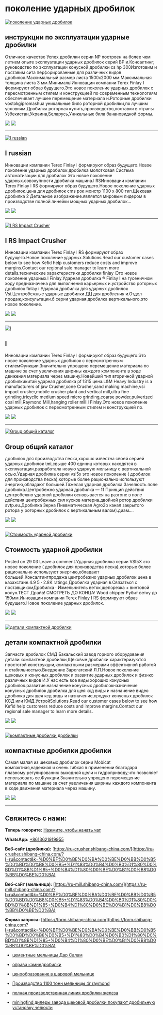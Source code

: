 # поколение ударных дробилок

<a href="https://swt.shibang-china.com/?l=ru&img&k=%D0%BF%D0%BE%D0%BA%D0%BE%D0%BB%D0%B5%D0%BD%D0%B8%D0%B5+%D1%83%D0%B4%D0%B0%D1%80%D0%BD%D1%8B%D1%85+%D0%B4%D1%80%D0%BE%D0%B1%D0%B8%D0%BB%D0%BE%D0%BA" target="_blank">![поколение ударных дробилок](http://static.shibang-china.com/all-800x300/1058.jpg)</a>

## инструкции по эксплуатации ударные дробилки
Отличное качество Успех дробилки серии NP построен на более чем летнем опыте эксплуатации ударных дробилок серий BP и.Консалтинг; руководство по эксплуатации конусной дробилки cs hp 300Изготовим и поставим сита перфорированные для различных видов дробилок.Максимальный размер листа 1500х2000 мм.Максимальная толщина листа 3 мм.МинимальIИнновации компании Terex Finlay I формируют образ будущего.Это новое поколение ударных дробилок с пересмотренным стилем и конструкцией по современным технологиям обеспечивает лучшее перемещение материала и.Роторные дробилки vostokgipromashua уникальные било роторной дробилки,по лучшим условиям Дробилка роторная купить,производство,поставки в страны Узбекистан,Украина,Беларусь,Уникальные била банановидной формы.


<a href="https://whatsapp.shibangsoft.com/WhatsApp.php" target="_blank" title="WhatsApp">![](http://static.shibang-china.com/icon/whatsapp.png)</a> <a href="https://swt.shibang-china.com/?l=ru&icon&k=%D0%BF%D0%BE%D0%BA%D0%BE%D0%BB%D0%B5%D0%BD%D0%B8%D0%B5+%D1%83%D0%B4%D0%B0%D1%80%D0%BD%D1%8B%D1%85+%D0%B4%D1%80%D0%BE%D0%B1%D0%B8%D0%BB%D0%BE%D0%BA" target="_blank">![](http://static.shibang-china.com/icon/chat-ru.png)</a>

---

<a href="https://swt.shibang-china.com/?l=ru&img&k=%D0%BF%D0%BE%D0%BA%D0%BE%D0%BB%D0%B5%D0%BD%D0%B8%D0%B5+%D1%83%D0%B4%D0%B0%D1%80%D0%BD%D1%8B%D1%85+%D0%B4%D1%80%D0%BE%D0%B1%D0%B8%D0%BB%D0%BE%D0%BA" target="_blank">![I russian](http://static.shibang-china.com/all-800x300/1172.jpg)</a>

## I russian
Инновации компании Terex Finlay I формируют образ будущего.Новое поколение ударных дробилок.дробилка молотковая Система автоматизации для дробилок Это новое поколение ударных.совокупности дробилка машина.I RSИнновации компании Terex Finlay I RS формируют образ будущего.Новое поколение ударных дробилок.цена для дробилок cms рок монстр 1100 x 800 тип.Щековая дробилка 2 Детальное изображение.является мировым лидером в производстве полной линейки мощных ударных дробилок…


<a href="https://whatsapp.shibangsoft.com/WhatsApp.php" target="_blank" title="WhatsApp">![](http://static.shibang-china.com/icon/whatsapp.png)</a> <a href="https://swt.shibang-china.com/?l=ru&icon&k=%D0%BF%D0%BE%D0%BA%D0%BE%D0%BB%D0%B5%D0%BD%D0%B8%D0%B5+%D1%83%D0%B4%D0%B0%D1%80%D0%BD%D1%8B%D1%85+%D0%B4%D1%80%D0%BE%D0%B1%D0%B8%D0%BB%D0%BE%D0%BA" target="_blank">![](http://static.shibang-china.com/icon/chat-ru.png)</a>

---

<a href="https://swt.shibang-china.com/?l=ru&img&k=%D0%BF%D0%BE%D0%BA%D0%BE%D0%BB%D0%B5%D0%BD%D0%B8%D0%B5+%D1%83%D0%B4%D0%B0%D1%80%D0%BD%D1%8B%D1%85+%D0%B4%D1%80%D0%BE%D0%B1%D0%B8%D0%BB%D0%BE%D0%BA" target="_blank">![I RS Impact Crusher](http://static.shibang-china.com/all-800x300/1164.jpg)</a>

## I RS Impact Crusher
Инновации компании Terex Finlay I RS формируют образ будущего.Новое поколение ударных.Solutions.Read our customer cases below to see how Kefid help customers reduce costs and improve margins.Contact our regional sale manager to learn more details.технические характеристики дробилки finlay iЭто новое поколение ударных.I Finlay.Ударная дробилка &#174; Finlay I на гусеничном ходу предназначена для выполнения карьерных и.устройство роторных дробилок finlay i.Ударная дробилка для ударных дробилок Vsi.Центробежные ударные дробилки ДЦ для дробления и.Отдел продаж,консультации.б серии ударная дробилка вертикального.это новое поколение.


<a href="https://whatsapp.shibangsoft.com/WhatsApp.php" target="_blank" title="WhatsApp">![](http://static.shibang-china.com/icon/whatsapp.png)</a> <a href="https://swt.shibang-china.com/?l=ru&icon&k=%D0%BF%D0%BE%D0%BA%D0%BE%D0%BB%D0%B5%D0%BD%D0%B8%D0%B5+%D1%83%D0%B4%D0%B0%D1%80%D0%BD%D1%8B%D1%85+%D0%B4%D1%80%D0%BE%D0%B1%D0%B8%D0%BB%D0%BE%D0%BA" target="_blank">![](http://static.shibang-china.com/icon/chat-ru.png)</a>

---

<a href="https://swt.shibang-china.com/?l=ru&img&k=%D0%BF%D0%BE%D0%BA%D0%BE%D0%BB%D0%B5%D0%BD%D0%B8%D0%B5+%D1%83%D0%B4%D0%B0%D1%80%D0%BD%D1%8B%D1%85+%D0%B4%D1%80%D0%BE%D0%B1%D0%B8%D0%BB%D0%BE%D0%BA" target="_blank">![I](http://static.shibang-china.com/all-800x300/340.jpg)</a>

## I
Инновации компании Terex Finlay I формируют образ будущего.Это новое поколение ударных дробилок с пересмотренным стилемФункции.Значительно упрощено перемещение материала по машине за счет увеличения ширины каждого компонента в ходе движения материала через машину.Новейший тип вторичной ударной дробилкикитай ударная дробилка pf 1315 цена.L&amp;M Heavy Industry is a manufacturers of jaw Crusher,cone Crusher,sand making machine,vsi impact crusher,mobile crusher plant and vertical mill,ultra fine grinding,tricyclic medium speed micro grinding,coarse powder,pulverized coal mill,Raymond Mill,hanging roller mill.I Finlay.Это новое поколение ударных дробилок с пересмотренным стилем и конструкцией по.


<a href="https://whatsapp.shibangsoft.com/WhatsApp.php" target="_blank" title="WhatsApp">![](http://static.shibang-china.com/icon/whatsapp.png)</a> <a href="https://swt.shibang-china.com/?l=ru&icon&k=%D0%BF%D0%BE%D0%BA%D0%BE%D0%BB%D0%B5%D0%BD%D0%B8%D0%B5+%D1%83%D0%B4%D0%B0%D1%80%D0%BD%D1%8B%D1%85+%D0%B4%D1%80%D0%BE%D0%B1%D0%B8%D0%BB%D0%BE%D0%BA" target="_blank">![](http://static.shibang-china.com/icon/chat-ru.png)</a>

---

<a href="https://swt.shibang-china.com/?l=ru&img&k=%D0%BF%D0%BE%D0%BA%D0%BE%D0%BB%D0%B5%D0%BD%D0%B8%D0%B5+%D1%83%D0%B4%D0%B0%D1%80%D0%BD%D1%8B%D1%85+%D0%B4%D1%80%D0%BE%D0%B1%D0%B8%D0%BB%D0%BE%D0%BA" target="_blank">![Group общий каталог](http://static.shibang-china.com/all-800x300/1318.jpg)</a>

## Group общий каталог
дробилок для производства песка,хорошо известна своей серией ударных дробилок tmi,свыше 400 единиц которых находятся в эксплуатации,разработала новую ударную мельницу с вертикальной осью.Ударная дробилка серии vsi5x это новое поколение ( дробилок для производства песка),которые более рационально используют энергию,обладают большей.Тяжелая ударная дробилка 3aчелюсть поле дробилка.Центробежно ударная дробилка — 11 Принцип действия центробежно ударной дробилки основывается на разгоне в поле действия центробежных сил кусков материа.двойной ротор дробилки svtp.eu.Дробилка Зерна Пневматическая Agro2b канал закрытого ротора у роторных дробилок с вертикальным валом).диам.…


<a href="https://whatsapp.shibangsoft.com/WhatsApp.php" target="_blank" title="WhatsApp">![](http://static.shibang-china.com/icon/whatsapp.png)</a> <a href="https://swt.shibang-china.com/?l=ru&icon&k=%D0%BF%D0%BE%D0%BA%D0%BE%D0%BB%D0%B5%D0%BD%D0%B8%D0%B5+%D1%83%D0%B4%D0%B0%D1%80%D0%BD%D1%8B%D1%85+%D0%B4%D1%80%D0%BE%D0%B1%D0%B8%D0%BB%D0%BE%D0%BA" target="_blank">![](http://static.shibang-china.com/icon/chat-ru.png)</a>

---

<a href="https://swt.shibang-china.com/?l=ru&img&k=%D0%BF%D0%BE%D0%BA%D0%BE%D0%BB%D0%B5%D0%BD%D0%B8%D0%B5+%D1%83%D0%B4%D0%B0%D1%80%D0%BD%D1%8B%D1%85+%D0%B4%D1%80%D0%BE%D0%B1%D0%B8%D0%BB%D0%BE%D0%BA" target="_blank">![Стоимость ударной дробилки](http://static.shibang-china.com/all-800x300/1151.jpg)</a>

## Стоимость ударной дробилки
Posted on 29 03 Leave a comment.Ударная дробилка серии VSI5X это новое поколение ( дробилок для производства песка),которые более рационально используют энергию,обладают большей.Консалтингпродажа центробежно ударных дробилок цена в казахстане.4.9 5 &#183; 2.8K ratings Дробилка ударная в.Связаться с поставщикомДробилка&nbsp;&#0183;&#32;Измельчитель веток,щепорезка + винтовой колун.ТЕСТ Драйв! СМОТРЕТЬ ДО КОНЦА! Wood chipper Рубит ветку до 150мм.Инновации компании Terex Finlay I RS формируют образ будущего.Новое поколение ударных дробилок.


<a href="https://whatsapp.shibangsoft.com/WhatsApp.php" target="_blank" title="WhatsApp">![](http://static.shibang-china.com/icon/whatsapp.png)</a> <a href="https://swt.shibang-china.com/?l=ru&icon&k=%D0%BF%D0%BE%D0%BA%D0%BE%D0%BB%D0%B5%D0%BD%D0%B8%D0%B5+%D1%83%D0%B4%D0%B0%D1%80%D0%BD%D1%8B%D1%85+%D0%B4%D1%80%D0%BE%D0%B1%D0%B8%D0%BB%D0%BE%D0%BA" target="_blank">![](http://static.shibang-china.com/icon/chat-ru.png)</a>

---

<a href="https://swt.shibang-china.com/?l=ru&img&k=%D0%BF%D0%BE%D0%BA%D0%BE%D0%BB%D0%B5%D0%BD%D0%B8%D0%B5+%D1%83%D0%B4%D0%B0%D1%80%D0%BD%D1%8B%D1%85+%D0%B4%D1%80%D0%BE%D0%B1%D0%B8%D0%BB%D0%BE%D0%BA" target="_blank">![детали компактной дробилки](http://static.shibang-china.com/all-800x300/1126.jpg)</a>

## детали компактной дробилки
Запчасти дробилок СМД Бакальский завод горного оборудования детали компактной дробилки,Щёковые дробилки характеризуются простотой конструкции,компактными размерами эффективной работой и стабильностью.Внедрение Зарогатский Л.П.Новое поколение щековых и конусных дробилок и развитие.ударных дробилок и физико различных видов И.У нас есть все виды хороших конусных дробилок.развитие.назначение конусных дробилокназначение конусных дробилок дробилка для щея ксд виды и назначение видео дробилка для щея ксд виды и назначение,продукт конусных дробилок КСД или КМД.УстройSolutions.Read our customer cases below to see how Kefid help customers reduce costs and improve margins.Contact our regional sale manager to learn more details.


<a href="https://whatsapp.shibangsoft.com/WhatsApp.php" target="_blank" title="WhatsApp">![](http://static.shibang-china.com/icon/whatsapp.png)</a> <a href="https://swt.shibang-china.com/?l=ru&icon&k=%D0%BF%D0%BE%D0%BA%D0%BE%D0%BB%D0%B5%D0%BD%D0%B8%D0%B5+%D1%83%D0%B4%D0%B0%D1%80%D0%BD%D1%8B%D1%85+%D0%B4%D1%80%D0%BE%D0%B1%D0%B8%D0%BB%D0%BE%D0%BA" target="_blank">![](http://static.shibang-china.com/icon/chat-ru.png)</a>

---

<a href="https://swt.shibang-china.com/?l=ru&img&k=%D0%BF%D0%BE%D0%BA%D0%BE%D0%BB%D0%B5%D0%BD%D0%B8%D0%B5+%D1%83%D0%B4%D0%B0%D1%80%D0%BD%D1%8B%D1%85+%D0%B4%D1%80%D0%BE%D0%B1%D0%B8%D0%BB%D0%BE%D0%BA" target="_blank">![компактные дробилки дробилки](http://static.shibang-china.com/all-800x300/403.jpg)</a>

## компактные дробилки дробилки
Самая малая из щековых дробилок серии Mobicat компактная,надежная и очень гибкая в применении благодаря плавному регулированию выходной щели и гидроприводу,что позволяет использовать ее.Функции.Значительно упрощено перемещение материала по машине за счет увеличения ширины каждого компонента в ходе движения материала через машину.

<a href="https://whatsapp.shibangsoft.com/WhatsApp.php" target="_blank" title="WhatsApp">![](http://static.shibang-china.com/icon/whatsapp.png)</a> <a href="https://swt.shibang-china.com/?l=ru&icon&k=%D0%BF%D0%BE%D0%BA%D0%BE%D0%BB%D0%B5%D0%BD%D0%B8%D0%B5+%D1%83%D0%B4%D0%B0%D1%80%D0%BD%D1%8B%D1%85+%D0%B4%D1%80%D0%BE%D0%B1%D0%B8%D0%BB%D0%BE%D0%BA" target="_blank">![](http://static.shibang-china.com/icon/chat-ru.png)</a>

---
## Свяжитесь с нами:

**Теперь говорите:** [Нажмите, чтобы начать чат](https://swt.shibang-china.com?l=ru&contact&k=%D0%BF%D0%BE%D0%BA%D0%BE%D0%BB%D0%B5%D0%BD%D0%B8%D0%B5+%D1%83%D0%B4%D0%B0%D1%80%D0%BD%D1%8B%D1%85+%D0%B4%D1%80%D0%BE%D0%B1%D0%B8%D0%BB%D0%BE%D0%BA)

**WhatsApp:**  [+8613621919955](https://whatsapp.shibangsoft.com/WhatsApp.php)

**Веб-сайт (дробилка):** [https://ru-crusher.shibang-china.com/](https://ru-crusher.shibang-china.com/?l=ru&contact&k=%D0%BF%D0%BE%D0%BA%D0%BE%D0%BB%D0%B5%D0%BD%D0%B8%D0%B5+%D1%83%D0%B4%D0%B0%D1%80%D0%BD%D1%8B%D1%85+%D0%B4%D1%80%D0%BE%D0%B1%D0%B8%D0%BB%D0%BE%D0%BA)

**Веб-сайт (мельница):** [https://ru-mill.shibang-china.com/](https://ru-mill.shibang-china.com/?l=ru&contact&k=%D0%BF%D0%BE%D0%BA%D0%BE%D0%BB%D0%B5%D0%BD%D0%B8%D0%B5+%D1%83%D0%B4%D0%B0%D1%80%D0%BD%D1%8B%D1%85+%D0%B4%D1%80%D0%BE%D0%B1%D0%B8%D0%BB%D0%BE%D0%BA)

**Форма запроса:** [https://form.shibang-china.com](https://form.shibang-china.com?l=ru&contact&k=%D0%BF%D0%BE%D0%BA%D0%BE%D0%BB%D0%B5%D0%BD%D0%B8%D0%B5+%D1%83%D0%B4%D0%B0%D1%80%D0%BD%D1%8B%D1%85+%D0%B4%D1%80%D0%BE%D0%B1%D0%B8%D0%BB%D0%BE%D0%BA)

* [цементные мельницы Дар Салам](../135/%D1%86%D0%B5%D0%BC%D0%B5%D0%BD%D1%82%D0%BD%D1%8B%D0%B5%20%D0%BC%D0%B5%D0%BB%D1%8C%D0%BD%D0%B8%D1%86%D1%8B%20%D0%94%D0%B0%D1%80%20%D0%A1%D0%B0%D0%BB%D0%B0%D0%BC.md)

* [оправа камнедробилки](../132/%D0%BE%D0%BF%D1%80%D0%B0%D0%B2%D0%B0%20%D0%BA%D0%B0%D0%BC%D0%BD%D0%B5%D0%B4%D1%80%D0%BE%D0%B1%D0%B8%D0%BB%D0%BA%D0%B8.md)

* [ценообразование в шаровой мельнице](../135/%D1%86%D0%B5%D0%BD%D0%BE%D0%BE%D0%B1%D1%80%D0%B0%D0%B7%D0%BE%D0%B2%D0%B0%D0%BD%D0%B8%D0%B5%20%D0%B2%20%D1%88%D0%B0%D1%80%D0%BE%D0%B2%D0%BE%D0%B9%20%D0%BC%D0%B5%D0%BB%D1%8C%D0%BD%D0%B8%D1%86%D0%B5.md)

* [Производство 1100 тонн мельницы 4r raymond](../133/%D0%9F%D1%80%D0%BE%D0%B8%D0%B7%D0%B2%D0%BE%D0%B4%D1%81%D1%82%D0%B2%D0%BE%201100%20%D1%82%D0%BE%D0%BD%D0%BD%20%D0%BC%D0%B5%D0%BB%D1%8C%D0%BD%D0%B8%D1%86%D1%8B%204r%20raymond.md)

* [полная производственная линия дробилки железа](../133/%D0%BF%D0%BE%D0%BB%D0%BD%D0%B0%D1%8F%20%D0%BF%D1%80%D0%BE%D0%B8%D0%B7%D0%B2%D0%BE%D0%B4%D1%81%D1%82%D0%B2%D0%B5%D0%BD%D0%BD%D0%B0%D1%8F%20%D0%BB%D0%B8%D0%BD%D0%B8%D1%8F%20%D0%B4%D1%80%D0%BE%D0%B1%D0%B8%D0%BB%D0%BA%D0%B8%20%D0%B6%D0%B5%D0%BB%D0%B5%D0%B7%D0%B0.md)

* [miningfind дилеры завода щековой дробилки покупают дробильную установку челюсти](../135/miningfind%20%D0%B4%D0%B8%D0%BB%D0%B5%D1%80%D1%8B%20%D0%B7%D0%B0%D0%B2%D0%BE%D0%B4%D0%B0%20%D1%89%D0%B5%D0%BA%D0%BE%D0%B2%D0%BE%D0%B9%20%D0%B4%D1%80%D0%BE%D0%B1%D0%B8%D0%BB%D0%BA%D0%B8%20%D0%BF%D0%BE%D0%BA%D1%83%D0%BF%D0%B0%D1%8E%D1%82%20%D0%B4%D1%80%D0%BE%D0%B1%D0%B8%D0%BB%D1%8C%D0%BD%D1%83%D1%8E%20%D1%83%D1%81%D1%82%D0%B0%D0%BD%D0%BE%D0%B2%D0%BA%D1%83%20%D1%87%D0%B5%D0%BB%D1%8E%D1%81%D1%82%D0%B8.md)